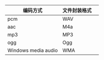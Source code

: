 | 编码方式            | 文件封装格式 |      |
| ------------------- | ------------ | ---- |
| pcm                 | WAV          |      |
| aac                 | M4a          |      |
| mp3                 | MP3          |      |
| ogg                 | Ogg          |      |
| Windows media audio | WMA          |      |

